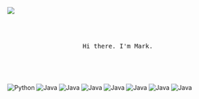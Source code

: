 ![](https://markpersonal.oss-us-east-1.aliyuncs.com/pic/NoCodeRightNow.png)

<p align="center">
  <br>
  <br>
  <br>
  <samp>Hi there. I'm Mark.<br>
  <br>
  <br>
  <br>
  <br>
</p>


![Python](https://img.shields.io/badge/-Python-black?style=flat&logo=python&logoColor=white&link=https://github.com/hritik5102)
![Java](https://img.shields.io/badge/Java-black?style=flat&logo=java&logoColor=white&link=https://github.com/hritik5102)
![Java](https://img.shields.io/badge/JavaScript-black?style=flat&logo=javascript&logoColor=white&link=https://github.com/hritik5102)
![Java](https://img.shields.io/badge/HTML5-black?style=flat&logo=html5&logoColor=white&link=https://github.com/hritik5102)
![Java](https://img.shields.io/badge/CSS3-black?style=flat&logo=css3&logoColor=white&link=https://github.com/hritik5102)
![Java](https://img.shields.io/badge/MYsql-black?style=flat&logo=java&logoColor=white&link=https://github.com/hritik5102)
![Java](https://img.shields.io/badge/SpringBoot-black?style=flat&logo=spring&logoColor=white&link=https://github.com/hritik5102)
![Java](https://img.shields.io/badge/MySQL-black?style=flat&logo=mysql&logoColor=white&link=https://github.com/hritik5102)
